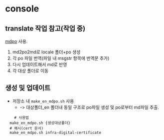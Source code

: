 # console

## translate 작업 참고(작업 중)

[mdpo](https://mondeja.github.io/mdpo/latest/index.html) 사용.

1. md2po2md로 locale 폴더+po 생성
2. 각 po 파일 번역(파일 내 msgstr 항목에 번역문 추가)
3. 다시 업데이트해서 md로 반영
4. 각 대상 폴더로 이동

## 생성 및 업데이트

- 저장소 내 `make_en_mdpo.sh` 사용
  - -> 대상폴더\_en 폴더내 동일 구조로 po파일 생성 및 po로부터 md파일 추출.

```shell
    # 사용법
  make_en_mdpo.sh {생성대상폴더}
  # 예시(cert 문서)
  make_en_mdpo.sh infra-digital-certificate
```
